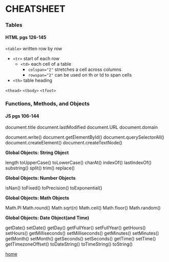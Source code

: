 # CHEATSHEET

### Tables
#### HTML pgs 126-145

`<table>` written row by row
  - `<tr>` start of each row
    - `<td>` each cell of a table
      - `colspan="2"` stretches a cell across columns
      - `rowspan="2"` can be used on th or td to span cells
  - `<th>` table heading

`<thead>`
`<tbody>`
`<tfoot>`


### Functions, Methods, and Objects
#### JS pgs 106-144

document.title
document.lastModified
document.URL
document.domain

document.write()
document.getElementById()
document.querySelectorAll()
document.createElement()
document.createTextNode()

**Global Objects: String Object**

length
toUpperCase()
toLowerCase()
charAt()
indexOf()
lastIndexOf()
substring()
split()
trim()
replace()

**Global Objects: Number Objects**

isNan()
toFixed()
toPrecision()
toExponential()

**Global Objects: Math Objects**

Math.PI 
Math.round()
Math.sqrt(*n*)
Math.ceil()
Math.floor()
Math.random()

**Global Objects: Date Object(and Time)**

getDate()             setDate()
getDay()
getFullYear()         setFullYear()
getHours()            setHours()
getMilliseconds()     setMilliseconds()
getMinutes()          setMinutes()
getMonth()            setMonth()
getSeconds()          setSeconds()
getTime()             setTime()
getTimezoneOffset()
toDateString()
toTimeString()
toString()


[home](https://chandlerpuckett.github.io/reading-notes)


